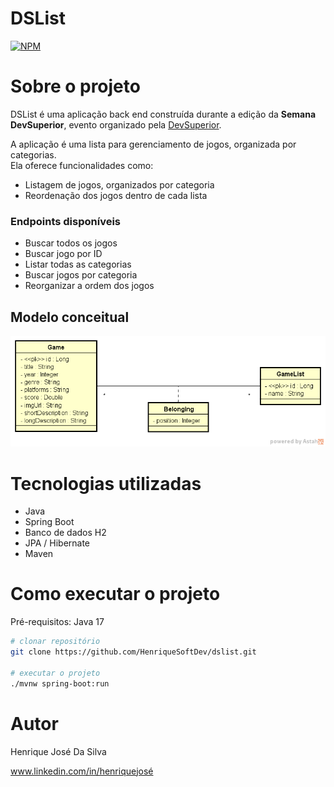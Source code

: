 # DSList
[![NPM](https://img.shields.io/npm/l/react)](https://github.com/devsuperior/sds1-wmazoni/blob/master/LICENSE) 

# Sobre o projeto

DSList é uma aplicação back end construída durante a edição da **Semana DevSuperior**, evento organizado pela [DevSuperior](https://devsuperior.com "Site da DevSuperior").

A aplicação é uma lista para gerenciamento de jogos, organizada por categorias.  
Ela oferece funcionalidades como:

- Listagem de jogos, organizados por categoria  
- Reordenação dos jogos dentro de cada lista  

### Endpoints disponíveis
- Buscar todos os jogos  
- Buscar jogo por ID  
- Listar todas as categorias
- Buscar jogos por categoria  
- Reorganizar a ordem dos jogos  


## Modelo conceitual
![Modelo Conceitual](https://raw.githubusercontent.com/devsuperior/java-spring-dslist/main/resources/dslist-model.png)

# Tecnologias utilizadas
- Java
- Spring Boot
- Banco de dados H2
- JPA / Hibernate
- Maven

# Como executar o projeto

Pré-requisitos: Java 17

```bash
# clonar repositório
git clone https://github.com/HenriqueSoftDev/dslist.git

# executar o projeto
./mvnw spring-boot:run
```

# Autor

Henrique José Da Silva

www.linkedin.com/in/henriquejosé
